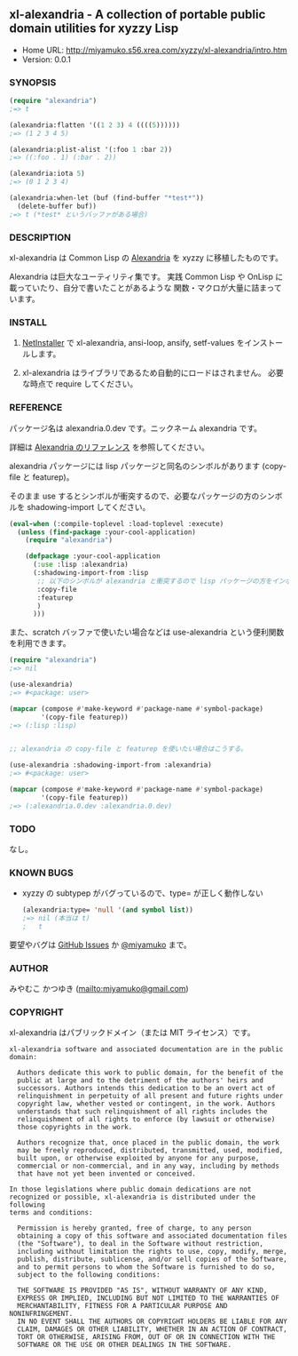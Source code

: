 ## xl-alexandria - A collection of portable public domain utilities for xyzzy Lisp

* Home URL: <http://miyamuko.s56.xrea.com/xyzzy/xl-alexandria/intro.htm>
* Version: 0.0.1


### SYNOPSIS

```lisp
(require "alexandria")
;=> t

(alexandria:flatten '((1 2 3) 4 ((((5))))))
;=> (1 2 3 4 5)

(alexandria:plist-alist '(:foo 1 :bar 2))
;=> ((:foo . 1) (:bar . 2))

(alexandria:iota 5)
;=> (0 1 2 3 4)

(alexandria:when-let (buf (find-buffer "*test*"))
  (delete-buffer buf))
;=> t (*test* というバッファがある場合)
```


### DESCRIPTION

xl-alexandria は Common Lisp の [Alexandria](http://common-lisp.net/project/alexandria/)
を xyzzy に移植したものです。

Alexandria は巨大なユーティリティ集です。
実践 Common Lisp や OnLisp に載っていたり、自分で書いたことがあるような
関数・マクロが大量に詰まっています。


### INSTALL

1. [NetInstaller](http://www7a.biglobe.ne.jp/~hat/xyzzy/ni.html)
   で xl-alexandria, ansi-loop, ansify, setf-values をインストールします。

2. xl-alexandria はライブラリであるため自動的にロードはされません。
   必要な時点で require してください。


### REFERENCE

パッケージ名は alexandria.0.dev です。ニックネーム alexandria です。

詳細は [Alexandria のリファレンス](http://common-lisp.net/project/alexandria/draft/alexandria.html)
を参照してください。

alexandria パッケージには lisp パッケージと同名のシンボルがあります (copy-file と featurep)。

そのまま use するとシンボルが衝突するので、必要なパッケージの方のシンボルを shadowing-import してください。

```lisp
(eval-when (:compile-toplevel :load-toplevel :execute)
  (unless (find-package :your-cool-application)
    (require "alexandria")

    (defpackage :your-cool-application
      (:use :lisp :alexandria)
      (:shadowing-import-from :lisp
       ;; 以下のシンボルが alexandria と衝突するので lisp パッケージの方をインポート
       :copy-file
       :featurep
       )
      )))
```

また、scratch バッファで使いたい場合などは use-alexandria という便利関数を利用できます。

```lisp
(require "alexandria")
;=> nil

(use-alexandria)
;=> #<package: user>

(mapcar (compose #'make-keyword #'package-name #'symbol-package)
        '(copy-file featurep))
;=> (:lisp :lisp)


;; alexandria の copy-file と featurep を使いたい場合はこうする。

(use-alexandria :shadowing-import-from :alexandria)
;=> #<package: user>

(mapcar (compose #'make-keyword #'package-name #'symbol-package)
        '(copy-file featurep))
;=> (:alexandria.0.dev :alexandria.0.dev)
```


### TODO

なし。


### KNOWN BUGS

* xyzzy の subtypep がバグっているので、type= が正しく動作しない

  ```lisp
  (alexandria:type= 'null '(and symbol list))
  ;=> nil (本当は t)
  ;   t
  ```

要望やバグは
[GitHub Issues](http://github.com/miyamuko/xl-winhttp/issues) か
[@miyamuko](http://twitter.com/home?status=%40miyamuko%20%23xyzzy%20xl-winhttp%3a%20)
まで。


### AUTHOR

みやむこ かつゆき (<mailto:miyamuko@gmail.com>)


### COPYRIGHT

xl-alexandria はパブリックドメイン（または MIT ライセンス）です。

    xl-alexandria software and associated documentation are in the public
    domain:

      Authors dedicate this work to public domain, for the benefit of the
      public at large and to the detriment of the authors' heirs and
      successors. Authors intends this dedication to be an overt act of
      relinquishment in perpetuity of all present and future rights under
      copyright law, whether vested or contingent, in the work. Authors
      understands that such relinquishment of all rights includes the
      relinquishment of all rights to enforce (by lawsuit or otherwise)
      those copyrights in the work.

      Authors recognize that, once placed in the public domain, the work
      may be freely reproduced, distributed, transmitted, used, modified,
      built upon, or otherwise exploited by anyone for any purpose,
      commercial or non-commercial, and in any way, including by methods
      that have not yet been invented or conceived.

    In those legislations where public domain dedications are not
    recognized or possible, xl-alexandria is distributed under the following
    terms and conditions:

      Permission is hereby granted, free of charge, to any person
      obtaining a copy of this software and associated documentation files
      (the "Software"), to deal in the Software without restriction,
      including without limitation the rights to use, copy, modify, merge,
      publish, distribute, sublicense, and/or sell copies of the Software,
      and to permit persons to whom the Software is furnished to do so,
      subject to the following conditions:

      THE SOFTWARE IS PROVIDED "AS IS", WITHOUT WARRANTY OF ANY KIND,
      EXPRESS OR IMPLIED, INCLUDING BUT NOT LIMITED TO THE WARRANTIES OF
      MERCHANTABILITY, FITNESS FOR A PARTICULAR PURPOSE AND NONINFRINGEMENT.
      IN NO EVENT SHALL THE AUTHORS OR COPYRIGHT HOLDERS BE LIABLE FOR ANY
      CLAIM, DAMAGES OR OTHER LIABILITY, WHETHER IN AN ACTION OF CONTRACT,
      TORT OR OTHERWISE, ARISING FROM, OUT OF OR IN CONNECTION WITH THE
      SOFTWARE OR THE USE OR OTHER DEALINGS IN THE SOFTWARE.
